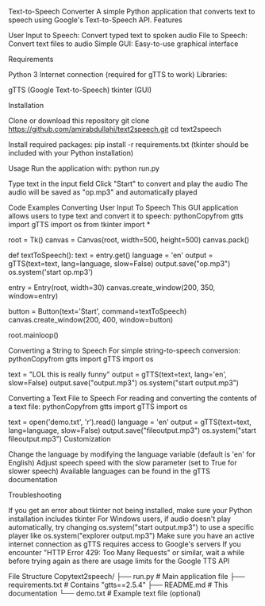 Text-to-Speech Converter
A simple Python application that converts text to speech using Google's Text-to-Speech API.
Features

User Input to Speech: Convert typed text to spoken audio
File to Speech: Convert text files to audio
Simple GUI: Easy-to-use graphical interface

Requirements

Python 3
Internet connection (required for gTTS to work)
Libraries:

gTTS (Google Text-to-Speech)
tkinter (GUI)



Installation

Clone or download this repository
git clone https://github.com/amirabdullahi/text2speech.git
cd text2speech

Install required packages:
pip install -r requirements.txt
(tkinter should be included with your Python installation)

Usage
Run the application with:
python run.py

Type text in the input field
Click "Start" to convert and play the audio
The audio will be saved as "op.mp3" and automatically played

Code Examples
Converting User Input To Speech
This GUI application allows users to type text and convert it to speech:
pythonCopyfrom gtts import gTTS
import os
from tkinter import *

root = Tk()
canvas = Canvas(root, width=500, height=500)
canvas.pack()

def textToSpeech():
    text = entry.get()
    language = 'en'
    output = gTTS(text=text, lang=language, slow=False)
    output.save("op.mp3")
    os.system('start op.mp3')

entry = Entry(root, width=30)
canvas.create_window(200, 350, window=entry)

button = Button(text='Start', command=textToSpeech)
canvas.create_window(200, 400, window=button)

root.mainloop()

Converting a String to Speech
For simple string-to-speech conversion:
pythonCopyfrom gtts import gTTS
import os

text = "LOL this is really funny"
output = gTTS(text=text, lang='en', slow=False)
output.save("output.mp3")
os.system("start output.mp3")

Converting a Text File to Speech
For reading and converting the contents of a text file:
pythonCopyfrom gtts import gTTS
import os

text = open('demo.txt', 'r').read()
language = 'en'
output = gTTS(text=text, lang=language, slow=False)
output.save("fileoutput.mp3")
os.system("start fileoutput.mp3")
Customization

Change the language by modifying the language variable (default is 'en' for English)
Adjust speech speed with the slow parameter (set to True for slower speech)
Available languages can be found in the gTTS documentation

Troubleshooting

If you get an error about tkinter not being installed, make sure your Python installation includes tkinter
For Windows users, if audio doesn't play automatically, try changing os.system("start output.mp3") to use a specific player like os.system("explorer output.mp3")
Make sure you have an active internet connection as gTTS requires access to Google's servers
If you encounter "HTTP Error 429: Too Many Requests" or similar, wait a while before trying again as there are usage limits for the Google TTS API

File Structure
Copytext2speech/
├── run.py              # Main application file
├── requirements.txt    # Contains "gtts==2.5.4"
├── README.md           # This documentation
└── demo.txt            # Example text file (optional)
